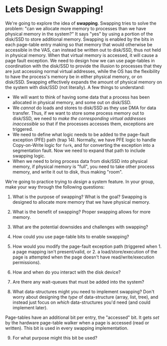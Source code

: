 # Lets Design Swapping!

We're going to explore the idea of **swapping**.
Swapping tries to solve the problem: "can we allocate more memory to processes than we have physical memory in the system?"
It says "yes" by using a portion of the disk/SSD to store additional memory.
Swapping is enabled by the bits in each page-table entry making so that memory that would otherwise be accessible in the VAS, can instead be written out to disk/SSD, thus not held in physical memory.
When that virtual memory is accessed, it will cause a page fault exception.
We need to design how we can use page-tables in coordination with the disk/SSD to provide the illusion to processes that they are just accessing normal virtual addresses, while the OS has the flexibility to have the process's memory be in either physical memory, or on disk/SSD.
Swapping effectively expands the amount of physical memory on the system with disk/SSD (not literally).
A few things to understand:

- We will want to think of having some data that a process has been allocated in physical memory, and some out on disk/SSD.
- We *cannot* do loads and stores to disk/SSD as they use DMA for data transfer.
	Thus, if we want to store some process memory out to disk/SSD, we need to *make the corresponding virtual addresses inaccessible* so that if the processes accesses them, exceptions are triggered.
- We need to define what logic needs to be added to the page-fault exception (PFE) path (trap 14).
	Normally, we have PFE logic to handle Copy-on-Write logic for `fork`, and for converting the exception into a segmentation fault.
	Now we need to expand that path to include swapping logic.
- When we need to bring process data from disk/SSD into physical memory, if physical memory is "full", you need to take other process memory, and write it out to disk, thus making "room".

We're going to practice trying to *design* a system feature.
In your group, make your way through the following questions:

1. What is the purpose of swapping?
	What is the goal?
Swapping is designed to allocate more memory that we have physical memory.	

1. What is the benefit of swapping?
Proper swapping allows for more memory.

1. What are the potential downsides and challenges with swapping?


1. How could you use page-table bits to enable swapping?
1. How would you modify the page-fault exception path (triggered when 1. a page mapping isn't present/valid, or 2. a load/store/execution of the page is attempted when the page doesn't have read/write/execution permissions).
1. How and when do you interact with the disk device?
1. Are there any wait-queues that must be added into the system?
1. What data-structures might you need to implement swapping?
	Don't worry about designing the *type* of data-structure (array, list, tree), and instead just focus on *which* data-structures you'd need (and could implement later).

Page-tables have an additional bit per entry, the "accessed" bit.
It gets *set* by the hardware page-table walker when a page is accessed (read or written).
This bit is used in every swapping implementation.

9. For what purpose might this bit be used?
